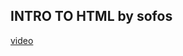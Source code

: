 ## INTRO TO HTML by sofos
[video](https://drive.google.com/drive/folders/1bHaV8P1pnqq-BQ9FEznGx9GVowO3kHaS)